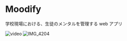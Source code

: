 # Moodify

学校現場における、生徒のメンタルを管理する web アプリ

![video](https://user-images.githubusercontent.com/55511257/98821707-42790b00-2473-11eb-8ed0-d27b7c324432.gif)
![IMG_4204](https://user-images.githubusercontent.com/55511257/98821904-7d7b3e80-2473-11eb-9265-3130f656917b.PNG)
